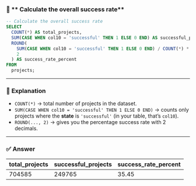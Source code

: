 ### 🧿 ** Calculate the overall success rate**

```sql
-- Calculate the overall success rate
SELECT
  COUNT(*) AS total_projects,
  SUM(CASE WHEN col10 = 'successful' THEN 1 ELSE 0 END) AS successful_projects,
  ROUND(
    SUM(CASE WHEN col10 = 'successful' THEN 1 ELSE 0 END) / COUNT(*) * 100, 
    2
  ) AS success_rate_percent
FROM
  projects;
```

---

### 📌 **Explanation**

* `COUNT(*)` → total number of projects in the dataset.
* `SUM(CASE WHEN col10 = 'successful' THEN 1 ELSE 0 END)` → counts only projects where the **state** is `'successful'` (in your table, that’s `col10`).
* `ROUND(..., 2)` → gives you the percentage success rate with 2 decimals.

---

### ✅ **Answer**

| total\_projects | successful\_projects | success\_rate\_percent |
| --------------- | -------------------- | ---------------------- |
| 704585          | 249765                | 35.45                  |

